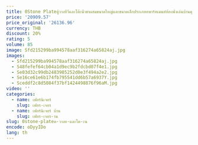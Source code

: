 ```yaml
---
title: 0Stone Plateตู้วางทีวีและโต๊ะน้ําชาผสมขนาดใหญ่และขนาดเล็กประเภทอพาร์ทเมนท์ห้องนั่งเล่นบ้านคุณภาพสูงชั้นผนังตู้
price: '20909.57'
price_original: '26136.96'
currency: THB
discount: 20%
rating: 5
volume: 85
image: Sfd215299ba994578aaf316274a65824aj.jpg
images:
  - Sfd215299ba994578aaf316274a65824aj.jpg
  - S48fefef64cb04a1d9ec9b2fdcbd07f4e1.jpg
  - Se03d32c99db2483985252d0e3f494a2e2.jpg
  - Se16ce61e6b174fb795541dd6b57a6937Y.jpg
  - Sceddf2c8d5084f37bf1424498876f96aM.jpg
video: ''
categories:
  - name: เฟอร์นิเจอร์
    slug: เฟอร-เจอร
  - name: เฟอร์นิเจอร์ บ้าน
    slug: เฟอร-เจอร-าน
slug: 0stone-plateต-วางท-และโต-ะน
encode: oDyyIDo
lang: th
---
```

  